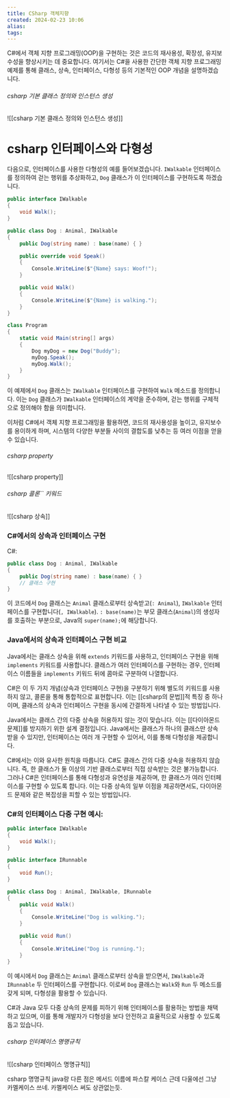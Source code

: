 ```yaml
---
title: CSharp 객체지향
created: 2024-02-23 10:06
alias:
tags:
---
```

C#에서 객체 지향 프로그래밍(OOP)을 구현하는 것은 코드의 재사용성, 확장성, 유지보수성을 향상시키는 데 중요합니다. 여기서는 C#을 사용한 간단한 객체 지향 프로그래밍 예제를 통해 클래스, 상속, 인터페이스, 다형성 등의 기본적인 OOP 개념을 설명하겠습니다.

###### csharp 기본 클래스 정의와 인스턴스 생성
![[csharp 기본 클래스 정의와 인스턴스 생성]]


# csharp 인터페이스와 다형성

다음으로, 인터페이스를 사용한 다형성의 예를 들어보겠습니다. `IWalkable` 인터페이스를 정의하여 걷는 행위를 추상화하고, `Dog` 클래스가 이 인터페이스를 구현하도록 하겠습니다.

```csharp
public interface IWalkable
{
    void Walk();
}

public class Dog : Animal, IWalkable
{
    public Dog(string name) : base(name) { }

    public override void Speak()
    {
        Console.WriteLine($"{Name} says: Woof!");
    }

    public void Walk()
    {
        Console.WriteLine($"{Name} is walking.");
    }
}

class Program
{
    static void Main(string[] args)
    {
        Dog myDog = new Dog("Buddy");
        myDog.Speak();
        myDog.Walk();
    }
}
```

이 예제에서 `Dog` 클래스는 `IWalkable` 인터페이스를 구현하여 `Walk` 메소드를 정의합니다. 
이는 `Dog` 클래스가 `IWalkable` 인터페이스의 계약을 준수하며, 걷는 행위를 구체적으로 정의해야 함을 의미합니다. 

이처럼 C#에서 객체 지향 프로그래밍을 활용하면, 
	코드의 재사용성을 높이고, 
	유지보수를 용이하게 하며, 
	시스템의 다양한 부분들 사이의 결합도를 낮추는 등 여러 이점을 얻을 수 있습니다.


###### csharp property
![[csharp property]]



###### csharp 콜론`` 키워드
![[csharp 상속]]


### C#에서의 상속과 인터페이스 구현

C#:
```csharp
public class Dog : Animal, IWalkable
{
    public Dog(string name) : base(name) { }
    // 클래스 구현
}
```

이 코드에서 `Dog` 클래스는 `Animal` 클래스로부터 상속받고(`: Animal`), `IWalkable` 인터페이스를 구현합니다(`, IWalkable`). 
`: base(name)`는 부모 클래스(`Animal`)의 생성자를 호출하는 부분으로, Java의 `super(name);`에 해당합니다.

### Java에서의 상속과 인터페이스 구현 비교

Java에서는 클래스 상속을 위해 `extends` 키워드를 사용하고, 인터페이스 구현을 위해 `implements` 키워드를 사용합니다. 
클래스가 여러 인터페이스를 구현하는 경우, 인터페이스 이름들을 `implements` 키워드 뒤에 콤마로 구분하여 나열합니다.

C#은 이 두 가지 개념(상속과 인터페이스 구현)을 구분하기 위해 별도의 키워드를 사용하지 않고, 콜론을 통해 통합적으로 표현합니다. 
이는 [[csharp의 문법]]적 특징 중 하나이며, 클래스의 상속과 인터페이스 구현을 동시에 간결하게 나타낼 수 있는 방법입니다.


Java에서는 클래스 간의 다중 상속을 허용하지 않는 것이 맞습니다. 
이는 [[다이아몬드 문제]]를 방지하기 위한 설계 결정입니다. 
Java에서는 클래스가 하나의 클래스만 상속받을 수 있지만, 
인터페이스는 여러 개 구현할 수 있어서, 이를 통해 다형성을 제공합니다.

C#에서는 이와 유사한 원칙을 따릅니다. 
C#도 클래스 간의 다중 상속을 허용하지 않습니다. 즉, 한 클래스가 둘 이상의 기반 클래스로부터 직접 상속받는 것은 불가능합니다. 
그러나 C#은 인터페이스를 통해 다형성과 유연성을 제공하며, 한 클래스가 여러 인터페이스를 구현할 수 있도록 합니다. 이는 다중 상속의 일부 이점을 제공하면서도, 다이아몬드 문제와 같은 복잡성을 피할 수 있는 방법입니다.

### C#의 인터페이스 다중 구현 예시:

```csharp
public interface IWalkable
{
    void Walk();
}

public interface IRunnable
{
    void Run();
}

public class Dog : Animal, IWalkable, IRunnable
{
    public void Walk()
    {
        Console.WriteLine("Dog is walking.");
    }

    public void Run()
    {
        Console.WriteLine("Dog is running.");
    }
}
```

이 예시에서 `Dog` 클래스는 `Animal` 클래스로부터 상속을 받으면서, `IWalkable`과 `IRunnable` 두 인터페이스를 구현합니다. 이로써 `Dog` 클래스는 `Walk`와 `Run` 두 메소드를 갖게 되며, 다형성을 활용할 수 있습니다.

C#과 Java 모두 다중 상속의 문제를 피하기 위해 인터페이스를 활용하는 방법을 채택하고 있으며, 이를 통해 개발자가 다형성을 보다 안전하고 효율적으로 사용할 수 있도록 돕고 있습니다.

###### csharp 인터페이스 명명규칙
![[csharp 인터페이스 명명규칙]]

csharp 명명규칙
java랑 다른 점은 메서드 이름에 파스칼 케이스
근데 다울에선 그냥 카멜케이스 쓰네. 카멜케이스 써도 상관없는듯.
